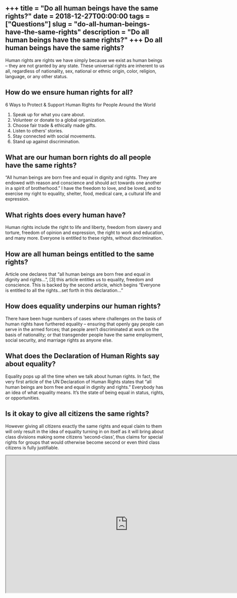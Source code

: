 +++
title = "Do all human beings have the same rights?"
date = 2018-12-27T00:00:00
tags = ["Questions"]
slug = "do-all-human-beings-have-the-same-rights"
description = "Do all human beings have the same rights?"
+++
Do all human beings have the same rights?
-----------------------------------------

Human rights are rights we have simply because we exist as human beings – they are not granted by any state. These universal rights are inherent to us all, regardless of nationality, sex, national or ethnic origin, color, religion, language, or any other status.

How do we ensure human rights for all?
--------------------------------------

6 Ways to Protect &amp; Support Human Rights for People Around the World

1. Speak up for what you care about.
2. Volunteer or donate to a global organization.
3. Choose fair trade &amp; ethically made gifts.
4. Listen to others’ stories.
5. Stay connected with social movements.
6. Stand up against discrimination.

What are our human born rights do all people have the same rights?
------------------------------------------------------------------

“All human beings are born free and equal in dignity and rights. They are endowed with reason and conscience and should act towards one another in a spirit of brotherhood.” I have the freedom to love, and be loved, and to exercise my right to equality, shelter, food, medical care, a cultural life and expression.

What rights does every human have?
----------------------------------

Human rights include the right to life and liberty, freedom from slavery and torture, freedom of opinion and expression, the right to work and education, and many more. Everyone is entitled to these rights, without discrimination.

How are all human beings entitled to the same rights?
-----------------------------------------------------

Article one declares that “all human beings are born free and equal in dignity and rights…”, \[3\] this article entitles us to equality, freedom and conscience. This is backed by the second article, which begins “Everyone is entitled to all the rights…set forth in this declaration…”

How does equality underpins our human rights?
---------------------------------------------

There have been huge numbers of cases where challenges on the basis of human rights have furthered equality – ensuring that openly gay people can serve in the armed forces; that people aren’t discriminated at work on the basis of nationality; or that transgender people have the same employment, social security, and marriage rights as anyone else.

What does the Declaration of Human Rights say about equality?
-------------------------------------------------------------

Equality pops up all the time when we talk about human rights. In fact, the very first article of the UN Declaration of Human Rights states that “all human beings are born free and equal in dignity and rights.” Everybody has an idea of what equality means. It’s the state of being equal in status, rights, or opportunities.

Is it okay to give all citizens the same rights?
------------------------------------------------

However giving all citizens exactly the same rights and equal claim to them will only result in the idea of equality turning in on itself as it will bring about class divisions making some citizens ‘second-class’, thus claims for special rights for groups that would otherwise become second or even third class citizens is fully justifiable.

<iframe allow="accelerometer; autoplay; clipboard-write; encrypted-media; gyroscope; picture-in-picture" allowfullscreen="" class="__youtube_prefs__  epyt-is-override  no-lazyload" data-no-lazy="1" data-origheight="433" data-origwidth="770" data-skipgform_ajax_framebjll="" height="433" id="_ytid_67884" loading="lazy" src="https://www.youtube.com/embed/vlxw8Gmqwhs?enablejsapi=1&autoplay=0&cc_load_policy=0&cc_lang_pref=&iv_load_policy=1&loop=0&modestbranding=0&rel=1&fs=1&playsinline=0&autohide=2&theme=dark&color=red&controls=1&" title="YouTube player" width="770"></iframe>